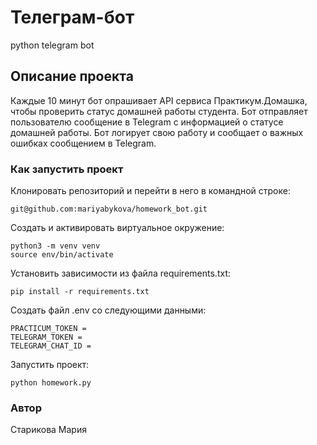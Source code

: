 # Телеграм-бот
python telegram bot

## Описание проекта
Каждые 10 минут бот опрашивает API сервиса Практикум.Домашка, чтобы проверить статус домашней работы студента. Бот отправляет пользователю сообщение в Telegram с информацией о статусе домашней работы. Бот логирует свою работу и сообщает о важных ошибках сообщением в Telegram.

### Как запустить проект
Клонировать репозиторий и перейти в него в командной строке:
```
git@github.com:mariyabykova/homework_bot.git
```
Создать и активировать виртуальное окружение:
```
python3 -m venv venv
source env/bin/activate
```
Установить зависимости из файла requirements.txt:
```
pip install -r requirements.txt
```
Создать файл .env со следующими данными:
```
PRACTICUM_TOKEN = 
TELEGRAM_TOKEN = 
TELEGRAM_CHAT_ID =
```
Запустить проект:
```
python homework.py
```

###  Автор
Старикова Мария
